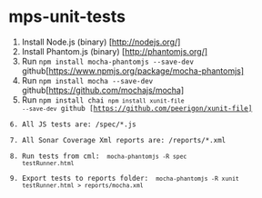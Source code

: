 mps-unit-tests
==============

1. Install Node.js (binary) [http://nodejs.org/]
2. Install Phantom.js (binary)  [http://phantomjs.org/]
3. Run <code>npm install mocha-phantomjs --save-dev</code> github[https://www.npmjs.org/package/mocha-phantomjs]
4. Run <code>npm install mocha --save-dev</code> github[https://github.com/mochajs/mocha]
5. Run <code>npm install chai <code>npm install xunit-file --save-dev</code>  github [https://github.com/peerigon/xunit-file]
7. All JS tests are: /spec/*.js
8. All Sonar Coverage Xml reports are: /reports/*.xml
9. Run tests from cml: <code> mocha-phantomjs -R spec testRunner.html</code>
10. Export tests to reports folder: <code> mocha-phantomjs -R xunit testRunner.html > reports/mocha.xml</code>
